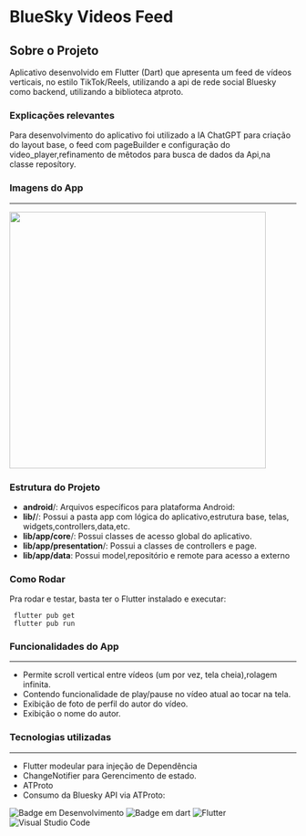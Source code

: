 # BlueSky Videos Feed

## Sobre o Projeto
Aplicativo desenvolvido em Flutter (Dart) que apresenta um feed de vídeos verticais, no estilo TikTok/Reels, utilizando a  api de rede social Bluesky como backend, utilizando  a biblioteca atproto.  
### Explicações relevantes
Para desenvolvimento do aplicativo foi utilizado a IA ChatGPT para criação do layout base, o feed com pageBuilder e configuração do video_player,refinamento de mêtodos para busca de dados da Api,na classe reposítory.

### Imagens do App
---
<img src="https://github.com/user-attachments/assets/cfec0dec-abc8-415e-80c0-6fbb7962c92e" height="450em">

### Estrutura do Projeto
 *  **android**/: Arquivos específicos para plataforma Android:
 *  **lib/**/: Possui a pasta app com lógica do aplicativo,estrutura base, telas, widgets,controllers,data,etc.
 *  **lib/app/core**/: Possui classes de acesso global do aplicativo.
 *  **lib/app/presentation**/: Possui a classes de controllers e page.
 *  **lib/app/data**: Possui model,repositório e remote para acesso a externo 


### Como Rodar 
<p>
 Pra rodar e testar, basta ter o Flutter instalado e executar:
</p>

```
 flutter pub get
 flutter pub run
```

### Funcionalidades do App
---
* Permite scroll vertical entre vídeos (um por vez, tela cheia),rolagem infinita.
* Contendo funcionalidade de play/pause no vídeo atual ao tocar na tela.
* Exibição de foto de perfil do autor do vídeo.
* Exibição o nome do autor.

 ### Tecnologias utilizadas
 ---
 * Flutter modeular para injeção de Dependência
 * ChangeNotifier para Gerencimento de estado.
 * ATProto 
 * Consumo da Bluesky API via ATProto: 
   
  
  ![Badge em Desenvolvimento](http://img.shields.io/static/v1?label=STATUS&message=EM%20DESENVOLVIMENTO&color=GREEN&style=for-the-badge)
  ![Badge em dart](http://img.shields.io/static/v1?label=LENGUAGE&message=%20DART&color=BLUEN&style=for-the-badge)
  ![Flutter](https://img.shields.io/badge/Flutter-%2302569B.svg?style=for-the-badge&logo=Flutter&logoColor=white)
  ![Visual Studio Code](https://img.shields.io/badge/Visual%20Studio%20Code-0078d7.svg?style=for-the-badge&logo=visual-studio-code&logoColor=white)
